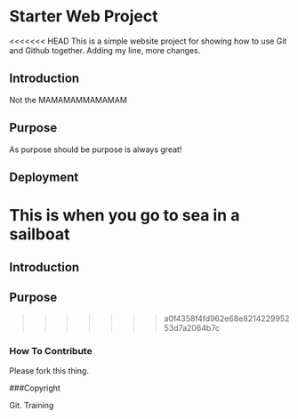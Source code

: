 # Starter Web Project

<<<<<<< HEAD
This is a simple website project for showing how to use Git and Github together. Adding my line, more changes.

## Introduction

Not the MAMAMAMMAMAMAM

## Purpose

As purpose should be purpose is always great!
## Deployment

This is when you go to sea in a sailboat
=======
## Introduction

## Purpose
>>>>>>> a0f4358f4fd962e68e821422995253d7a2064b7c

### How To Contribute

Please fork this thing.

###Copyright

Git. Training

